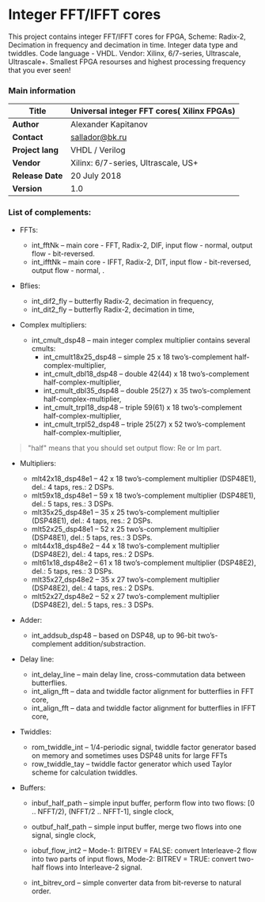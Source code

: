 # Integer FFT/IFFT cores
This project contains integer FFT/IFFT cores for FPGA, Scheme: Radix-2, Decimation in frequency and decimation in time. Integer data type and twiddles. Code language - VHDL. Vendor: Xilinx, 6/7-series, Ultrascale, Ultrascale+. Smallest FPGA resourses and highest processing frequency that you ever seen!

### Main information

|  **Title**          |  Universal integer FFT cores( Xilinx FPGAs)  |
| --- | --- |
|  **Author**         |  Alexander Kapitanov                         |
|  **Contact**        |  sallador@bk.ru                              |
|  **Project lang**   |  VHDL / Verilog                              |
|  **Vendor**         |  Xilinx: 6/7-series, Ultrascale, US+         |
|  **Release Date**   |  20 July 2018                                |
|  **Version**        |  1.0                                         |


### List of complements:
- FFTs:
  * int_fftNk – main core - FFT, Radix-2, DIF, input flow - normal, output flow - bit-reversed.
  * int_ifftNk – main core - IFFT, Radix-2, DIT, input flow - bit-reversed, output flow - normal, .

- Bflies:
  * int_dif2_fly – butterfly Radix-2, decimation in frequency,
  * int_dit2_fly – butterfly Radix-2, decimation in time,

- Complex multipliers:
  * int_cmult_dsp48 – main integer complex multiplier contains several cmults:
    * int_cmult18x25_dsp48 – simple 25 x 18 two’s-complement half-complex-multiplier,
    * int_cmult_dbl18_dsp48 – double 42(44) x 18 two’s-complement half-complex-multiplier,
    * int_cmult_dbl35_dsp48 – double 25(27) x 35 two’s-complement half-complex-multiplier,
    * int_cmult_trpl18_dsp48 – triple 59(61) x 18 two’s-complement half-complex-multiplier,
    * int_cmult_trpl52_dsp48 – triple 25(27) x 52 two’s-complement half-complex-multiplier,
> "half" means that you should set output flow: Re or Im part.

- Multipliers:
  * mlt42x18_dsp48e1 – 42 x 18 two’s-complement multiplier (DSP48E1), del.: 4 taps, res.: 2 DSPs.
  * mlt59x18_dsp48e1 – 59 x 18 two’s-complement multiplier (DSP48E1), del.: 5 taps, res.: 3 DSPs.
  * mlt35x25_dsp48e1 – 35 x 25 two’s-complement multiplier (DSP48E1), del.: 4 taps, res.: 2 DSPs.
  * mlt52x25_dsp48e1 – 52 x 25 two’s-complement multiplier (DSP48E1), del.: 5 taps, res.: 3 DSPs.
  * mlt44x18_dsp48e2 – 44 x 18 two’s-complement multiplier (DSP48E2), del.: 4 taps, res.: 2 DSPs.
  * mlt61x18_dsp48e2 – 61 x 18 two’s-complement multiplier (DSP48E2), del.: 5 taps, res.: 3 DSPs.
  * mlt35x27_dsp48e2 – 35 x 27 two’s-complement multiplier (DSP48E2), del.: 4 taps, res.: 2 DSPs.
  * mlt52x27_dsp48e2 – 52 x 27 two’s-complement multiplier (DSP48E2), del.: 5 taps, res.: 3 DSPs.

- Adder:
  * int_addsub_dsp48 – based on DSP48, up to 96-bit two’s-complement addition/substraction.

- Delay line:
  * int_delay_line – main delay line, cross-commutation data between butterflies.
  * int_align_fft – data and twiddle factor alignment for butterflies in FFT core,
  * int_align_fft – data and twiddle factor alignment for butterflies in IFFT core,

- Twiddles:
  * rom_twiddle_int – 1/4-periodic signal, twiddle factor generator based on memory and sometimes uses DSP48 units for large FFTs
  * row_twiddle_tay – twiddle factor generator which used Taylor scheme for calculation twiddles.

- Buffers:
  * inbuf_half_path – simple input buffer, perform flow into two flows: [0 .. NFFT/2), (NFFT/2 .. NFFT-1], single clock,
  * outbuf_half_path – simple input buffer, merge two flows into one signal, single clock,

  * iobuf_flow_int2 – Mode-1: BITREV = FALSE: convert Interleave-2 flow into two parts of input flows, Mode-2: BITREV = TRUE: convert two-half flows into Interleave-2 signal. 
  * int_bitrev_ord – simple converter data from bit-reverse to natural order.

